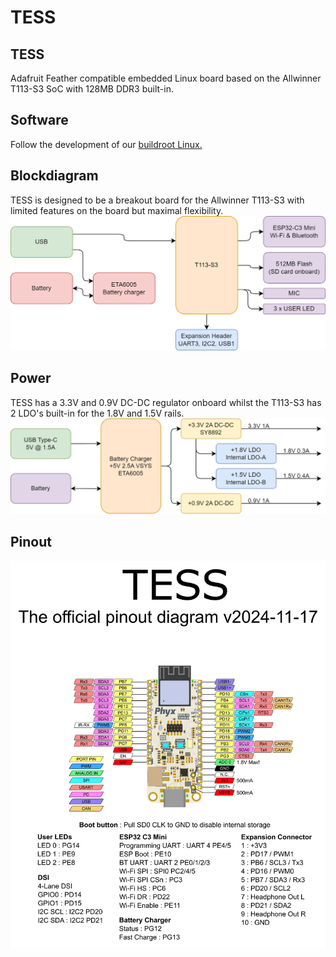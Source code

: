 # TESS
## TESS
Adafruit Feather compatible embedded Linux board based on the Allwinner T113-S3 
SoC with 128MB DDR3 built-in. 

## Software
Follow the development of our [buildroot Linux.](https://github.com/phyx-be/buildroot-tess)

## Blockdiagram
TESS is designed to be a breakout board for the Allwinner T113-S3 with limited features on the board but maximal flexibility.
![TESS 00 Blockdiagram](media/TESS_Block.png)

## Power
TESS has a 3.3V and 0.9V DC-DC regulator onboard whilst the T113-S3 has 2 LDO's built-in for the 1.8V and 1.5V rails.
![TESS 00 pinout](media/TESS_Power.png)

## Pinout
![TESS 00 pinout](media/TESS_Pinout.png)

